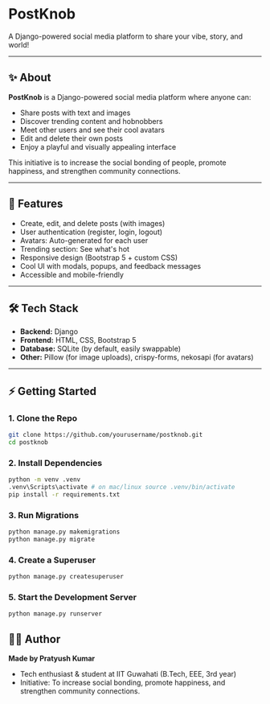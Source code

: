 # PostKnob

A Django-powered social media platform to share your vibe, story, and world!

---

## ✨ About

**PostKnob** is a Django-powered social media platform where anyone can:

- Share posts with text and images
- Discover trending content and hobnobbers
- Meet other users and see their cool avatars
- Edit and delete their own posts
- Enjoy a playful and visually appealing interface

This initiative is to increase the social bonding of people, promote happiness, and strengthen community connections.

---

## 🚀 Features

- Create, edit, and delete posts (with images)
- User authentication (register, login, logout)
- Avatars: Auto-generated for each user
- Trending section: See what's hot
- Responsive design (Bootstrap 5 + custom CSS)
- Cool UI with modals, popups, and feedback messages
- Accessible and mobile-friendly

---

## 🛠️ Tech Stack

- **Backend:** Django
- **Frontend:** HTML, CSS, Bootstrap 5
- **Database:** SQLite (by default, easily swappable)
- **Other:** Pillow (for image uploads), crispy-forms, nekosapi (for avatars)

---

## ⚡ Getting Started

### 1. Clone the Repo

```bash
git clone https://github.com/yourusername/postknob.git
cd postknob

```

### 2. Install Dependencies

```bash
python -m venv .venv
.venv\Scripts\activate # on mac/linux source .venv/bin/activate
pip install -r requirements.txt
```

### 3. Run Migrations

``` bash
python manage.py makemigrations
python manage.py migrate
```

### 4. Create a Superuser
```bash
python manage.py createsuperuser
```
### 5. Start the Development Server

```bash
python manage.py runserver

```

## 👨‍💻 Author

**Made by Pratyush Kumar**

- Tech enthusiast & student at IIT Guwahati (B.Tech, EEE, 3rd year)
- Initiative: To increase social bonding, promote happiness, and strengthen community connections.
